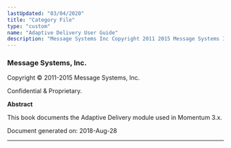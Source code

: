 ```yaml
---
lastUpdated: "03/04/2020"
title: "Category File"
type: "custom"
name: "Adaptive Delivery User Guide"
description: "Message Systems Inc Copyright 2011 2015 Message Systems Inc Confidential Proprietary Abstract This book documents the Adaptive Delivery module used in Momentum 3 x Document generated on 2018 Aug 28 Table of Contents 1 What Does Adaptive Delivery Do 2 Implementing Adaptive Delivery 2 1 Setting up Adaptive Delivery 3..."
---
```


### Message Systems, Inc.

Copyright © 2011-2015 Message Systems, Inc.

<a name="idp199600"></a> 

Confidential & Proprietary.

**Abstract**

This book documents the Adaptive Delivery module used in Momentum 3.x.

Document generated on: 2018-Aug-28

* * *


